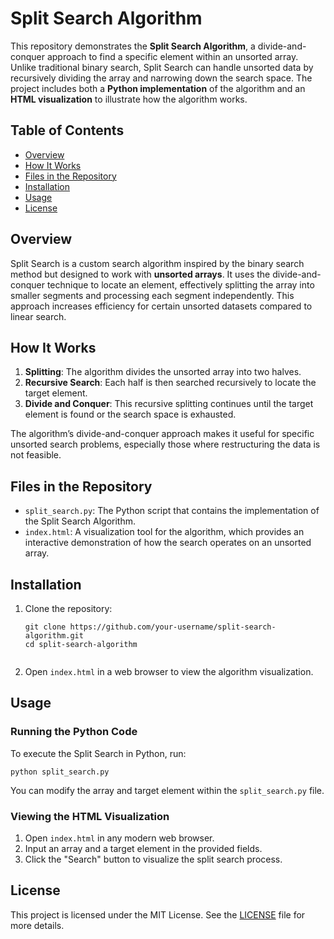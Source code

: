 <h1>Split Search Algorithm</h1>

<p>This repository demonstrates the <strong>Split Search Algorithm</strong>, a divide-and-conquer approach to find a specific element within an unsorted array. Unlike traditional binary search, Split Search can handle unsorted data by recursively dividing the array and narrowing down the search space. The project includes both a <strong>Python implementation</strong> of the algorithm and an <strong>HTML visualization</strong> to illustrate how the algorithm works.</p>

<h2>Table of Contents</h2>
<ul>
  <li><a href="#overview">Overview</a></li>
  <li><a href="#how-it-works">How It Works</a></li>
  <li><a href="#files-in-the-repository">Files in the Repository</a></li>
  <li><a href="#installation">Installation</a></li>
  <li><a href="#usage">Usage</a></li>
  <li><a href="#license">License</a></li>
</ul>

<h2 id="overview">Overview</h2>
<p>Split Search is a custom search algorithm inspired by the binary search method but designed to work with <strong>unsorted arrays</strong>. It uses the divide-and-conquer technique to locate an element, effectively splitting the array into smaller segments and processing each segment independently. This approach increases efficiency for certain unsorted datasets compared to linear search.</p>

<h2 id="how-it-works">How It Works</h2>
<ol>
  <li><strong>Splitting</strong>: The algorithm divides the unsorted array into two halves.</li>
  <li><strong>Recursive Search</strong>: Each half is then searched recursively to locate the target element.</li>
  <li><strong>Divide and Conquer</strong>: This recursive splitting continues until the target element is found or the search space is exhausted.</li>
</ol>
<p>The algorithm’s divide-and-conquer approach makes it useful for specific unsorted search problems, especially those where restructuring the data is not feasible.</p>

<h2 id="files-in-the-repository">Files in the Repository</h2>
<ul>
  <li><code>split_search.py</code>: The Python script that contains the implementation of the Split Search Algorithm.</li>
  <li><code>index.html</code>: A visualization tool for the algorithm, which provides an interactive demonstration of how the search operates on an unsorted array.</li>
</ul>

<h2 id="installation">Installation</h2>
<ol>
  <li>Clone the repository:
    <pre><code>git clone https://github.com/your-username/split-search-algorithm.git
cd split-search-algorithm
    </code></pre>
  </li>
  
  <li>Open <code>index.html</code> in a web browser to view the algorithm visualization.</li>
</ol>

<h2 id="usage">Usage</h2>
<h3>Running the Python Code</h3>
<p>To execute the Split Search in Python, run:</p>
<pre><code>python split_search.py
</code></pre>
<p>You can modify the array and target element within the <code>split_search.py</code> file.</p>

<h3>Viewing the HTML Visualization</h3>
<ol>
  <li>Open <code>index.html</code> in any modern web browser.</li>
  <li>Input an array and a target element in the provided fields.</li>
  <li>Click the "Search" button to visualize the split search process.</li>
</ol>



<h2 id="license">License</h2>
<p>This project is licensed under the MIT License. See the <a href="LICENSE">LICENSE</a> file for more details.</p>
